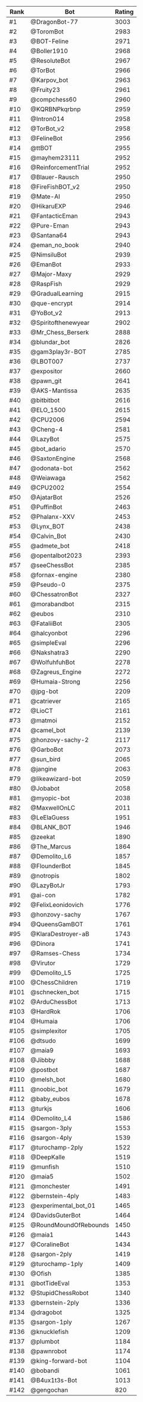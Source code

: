 Rank|Bot|Rating
---|---|---
#1|@DragonBot-77|3003
#2|@ToromBot|2983
#3|@BOT-Feline|2971
#4|@Boller1910|2968
#5|@ResoluteBot|2967
#6|@TorBot|2966
#7|@Karpov_bot|2963
#8|@Fruity23|2961
#9|@compchess60|2960
#10|@KQRBNPkqrbnp|2959
#11|@Intron014|2958
#12|@TorBot_v2|2958
#13|@FelineBot|2956
#14|@ttBOT|2955
#15|@mayhem23111|2952
#16|@ReinforcementTrial|2952
#17|@Blauer-Rausch|2950
#18|@FireFishBOT_v2|2950
#19|@Mate-AI|2950
#20|@HikaruEXP|2946
#21|@FantacticEman|2943
#22|@Pure-Eman|2943
#23|@Santana64|2943
#24|@eman_no_book|2940
#25|@NimsiluBot|2939
#26|@EmanBot|2933
#27|@Major-Maxy|2929
#28|@RaspFish|2929
#29|@GradualLearning|2915
#30|@que-encrypt|2914
#31|@YoBot_v2|2913
#32|@Spiritofthenewyear|2902
#33|@Mr_Chess_Berserk|2888
#34|@blundar_bot|2826
#35|@gam3play3r-BOT|2785
#36|@LBOT007|2737
#37|@expositor|2660
#38|@pawn_git|2641
#39|@AKS-Mantissa|2635
#40|@bitbitbot|2616
#41|@ELO_1500|2615
#42|@CPU2006|2594
#43|@Cheng-4|2581
#44|@LazyBot|2575
#45|@bot_adario|2570
#46|@SaxtonEngine|2568
#47|@odonata-bot|2562
#48|@Weiawaga|2562
#49|@CPU2002|2554
#50|@AjatarBot|2526
#51|@PuffinBot|2463
#52|@Phalanx-XXV|2453
#53|@Lynx_BOT|2438
#54|@Calvin_Bot|2430
#55|@admete_bot|2418
#56|@opentalbot2023|2393
#57|@seeChessBot|2385
#58|@fornax-engine|2380
#59|@Pseudo-0|2375
#60|@ChessatronBot|2327
#61|@morabandbot|2315
#62|@eubos|2310
#63|@FataliiBot|2305
#64|@halcyonbot|2296
#65|@simpleEval|2296
#66|@Nakshatra3|2290
#67|@WolfuhfuhBot|2278
#68|@Zagreus_Engine|2272
#69|@Humaia-Strong|2256
#70|@jpg-bot|2209
#71|@catriever|2165
#72|@LioCT|2161
#73|@matmoi|2152
#74|@camel_bot|2139
#75|@honzovy-sachy-2|2117
#76|@GarboBot|2073
#77|@sun_bird|2065
#78|@jangine|2063
#79|@likeawizard-bot|2059
#80|@Jobabot|2058
#81|@myopic-bot|2038
#82|@MaxwellOnLC|2011
#83|@LeElaGuess|1951
#84|@BLANK_BOT|1946
#85|@zeekat|1890
#86|@The_Marcus|1864
#87|@Demolito_L6|1857
#88|@FlounderBot|1845
#89|@notropis|1802
#90|@LazyBotJr|1793
#91|@ai-con|1782
#92|@FelixLeonidovich|1776
#93|@honzovy-sachy|1767
#94|@QueensGamBOT|1761
#95|@KlaraDestroyer-aB|1743
#96|@Dinora|1741
#97|@Ramses-Chess|1734
#98|@Virutor|1729
#99|@Demolito_L5|1725
#100|@ChessChildren|1719
#101|@schnecken_bot|1715
#102|@ArduChessBot|1713
#103|@HardRok|1706
#104|@Humaia|1706
#105|@simplexitor|1705
#106|@dtsudo|1699
#107|@maia9|1693
#108|@Jibbby|1688
#109|@postbot|1687
#110|@melsh_bot|1680
#111|@noobic_bot|1679
#112|@baby_eubos|1678
#113|@turkjs|1606
#114|@Demolito_L4|1586
#115|@sargon-3ply|1553
#116|@sargon-4ply|1539
#117|@turochamp-2ply|1522
#118|@DeepKalle|1519
#119|@munfish|1510
#120|@maia5|1502
#121|@monchester|1491
#122|@bernstein-4ply|1483
#123|@experimental_bot_01|1465
#124|@DavidsGuterBot|1464
#125|@RoundMoundOfRebounds|1450
#126|@maia1|1443
#127|@CoralineBot|1434
#128|@sargon-2ply|1419
#129|@turochamp-1ply|1409
#130|@Ofish|1385
#131|@botTideEval|1353
#132|@StupidChessRobot|1340
#133|@bernstein-2ply|1336
#134|@dragobot|1325
#135|@sargon-1ply|1267
#136|@knucklefish|1209
#137|@plumbot|1184
#138|@pawnrobot|1174
#139|@king-forward-bot|1104
#140|@bobandi|1061
#141|@B4ux1t3s-Bot|1013
#142|@gengochan|820
